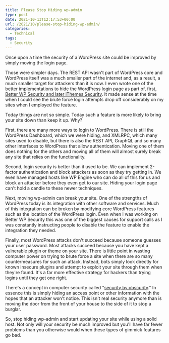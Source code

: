 ```yaml
---
title: Please Stop Hiding wp-admin
type: post
date: 2021-10-13T12:17:53+00:00
url: /2021/10/please-stop-hiding-wp-admin/
categories:
  - Technical
tags:
  - Security
---
```


Once upon a time the security of a WordPress site could be improved by simply moving the login page.

Those were simpler days. The REST API wasn't part of WordPress core and WordPress itself was a much smaller part of the internet and, as a result, a much smaller target for attackers than it is now.
I even wrote one of the better implementations to hide the WordPress login page as part of, first, [Better WP Security and later iThemes Security][1]. It made sense at the time when I could see the brute force login attempts drop off considerably on my sites when I employed the feature.

Today things are not so simple. Today such a feature is more likely to bring your site down than keep it up. Why?

First, there are many more ways to login to WordPress. There is still the WordPress Dashboard, which we were hiding, and XMLRPC, which many sites used to disable, but there is also the REST API, GraphQL and so many other interfaces to WordPress that allow authentication. Moving one of them does nothing for the others and moving all of them will almost surely break any site that relies on the functionality.

Second, login security is better than it used to be. We can implement 2-factor authentication and block attackers as soon as they try getting in. We even have managed hosts like WP Engine who can do all of this for us and block an attacker before they even get to our site. Hiding your login page can't hold a candle to these newer techniques.

Next, moving wp-admin can break your site. One of the strengths of WordPress today is its integration with other software and services. Much of this integration can be broken by modifying core WordPress features such as the location of the WordPress login. Even when I was working on Better WP Security this was one of the biggest causes for support calls as I was constantly instructing people to disable the feature to enable the integration they needed.

Finally, most WordPress attacks don't succeed because someone guesses your user password. Most attacks succeed because you have kept a vulnerable plugin or theme on your site. There is little point in wasting computer power on trying to brute force a site when there are so many countermeasures for such an attack. Instead, bots simply look directly for known insecure plugins and attempt to exploit your site through them when they're found. It's a far more effective strategy for hackers than trying logins until they get one right.

There's a concept in computer security called "[security by obscurity][2]." In essence this is simply hiding an access point or other information with the hopes that an attacker won't notice. This isn't real security anymore than is moving the door from the front of your house to the side of it to stop a burglar.

So, stop hiding wp-admin and start updating your site while using a solid host. Not only will your security be much improved but you'll have far fewer problems than you otherwise would when these types of gimmick features go bad.

 [1]: https://wordpress.org/plugins/better-wp-security/
 [2]: https://en.wikipedia.org/wiki/Security_through_obscurity